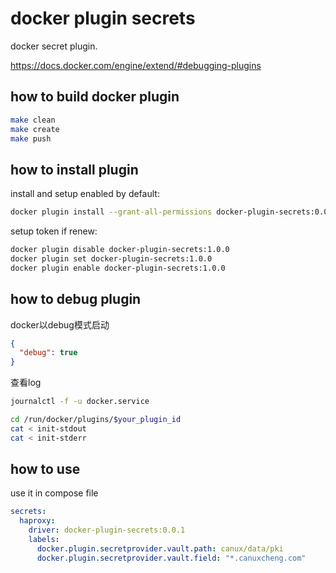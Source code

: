 # docker plugin secrets

docker secret plugin.

<https://docs.docker.com/engine/extend/#debugging-plugins>

## how to build docker plugin

```bash
make clean
make create
make push
```

## how to install plugin
 
install and setup enabled by default:

```bash
docker plugin install --grant-all-permissions docker-plugin-secrets:0.0.1
```

setup token if renew:

```bash
docker plugin disable docker-plugin-secrets:1.0.0
docker plugin set docker-plugin-secrets:1.0.0
docker plugin enable docker-plugin-secrets:1.0.0
```

## how to debug plugin

docker以debug模式启动

```json
{
  "debug": true
}
```
    
    
查看log

```bash
journalctl -f -u docker.service

cd /run/docker/plugins/$your_plugin_id
cat < init-stdout
cat < init-stderr
```
    
## how to use 

use it in compose file

```yaml
secrets:
  haproxy:
    driver: docker-plugin-secrets:0.0.1
    labels:
      docker.plugin.secretprovider.vault.path: canux/data/pki
      docker.plugin.secretprovider.vault.field: "*.canuxcheng.com"
```

